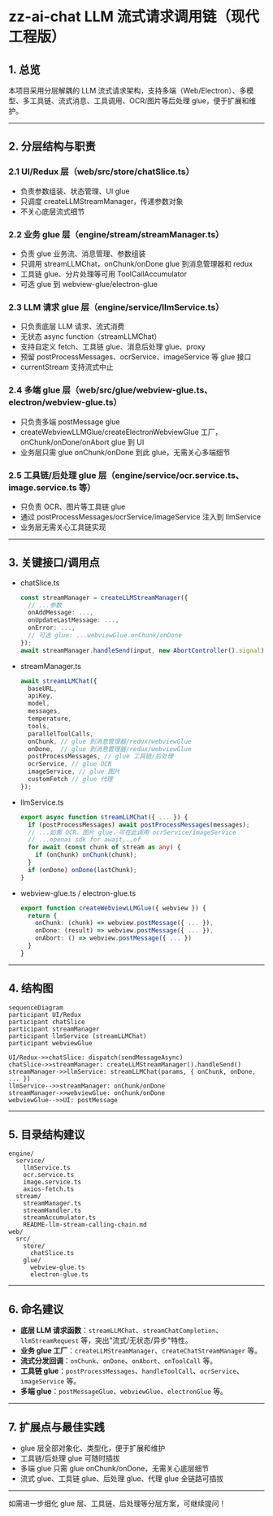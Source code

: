 # zz-ai-chat LLM 流式请求调用链（现代工程版）

## 1. 总览

本项目采用分层解耦的 LLM 流式请求架构，支持多端（Web/Electron）、多模型、多工具链、流式消息、工具调用、OCR/图片等后处理 glue，便于扩展和维护。

---

## 2. 分层结构与职责

### 2.1 UI/Redux 层（web/src/store/chatSlice.ts）
- 负责参数组装、状态管理、UI glue
- 只调度 createLLMStreamManager，传递参数对象
- 不关心底层流式细节

### 2.2 业务 glue 层（engine/stream/streamManager.ts）
- 负责 glue 业务流、消息管理、参数组装
- 只调用 streamLLMChat，onChunk/onDone glue 到消息管理器和 redux
- 工具链 glue、分片处理等可用 ToolCallAccumulator
- 可选 glue 到 webview-glue/electron-glue

### 2.3 LLM 请求 glue 层（engine/service/llmService.ts）
- 只负责底层 LLM 请求、流式消费
- 无状态 async function（streamLLMChat）
- 支持自定义 fetch、工具链 glue、消息后处理 glue、proxy
- 预留 postProcessMessages、ocrService、imageService 等 glue 接口
- currentStream 支持流式中止

### 2.4 多端 glue 层（web/src/glue/webview-glue.ts、electron/webview-glue.ts）
- 只负责多端 postMessage glue
- createWebviewLLMGlue/createElectronWebviewGlue 工厂，onChunk/onDone/onAbort glue 到 UI
- 业务层只需 glue onChunk/onDone 到此 glue，无需关心多端细节

### 2.5 工具链/后处理 glue 层（engine/service/ocr.service.ts、image.service.ts 等）
- 只负责 OCR、图片等工具链 glue
- 通过 postProcessMessages/ocrService/imageService 注入到 llmService
- 业务层无需关心工具链实现

---

## 3. 关键接口/调用点

- chatSlice.ts
  ```ts
  const streamManager = createLLMStreamManager({
    // ...参数
    onAddMessage: ...,
    onUpdateLastMessage: ...,
    onError: ...,
    // 可选 glue: ...webviewGlue.onChunk/onDone
  });
  await streamManager.handleSend(input, new AbortController().signal);
  ```

- streamManager.ts
  ```ts
  await streamLLMChat({
    baseURL,
    apiKey,
    model,
    messages,
    temperature,
    tools,
    parallelToolCalls,
    onChunk, // glue 到消息管理器/redux/webviewGlue
    onDone,  // glue 到消息管理器/redux/webviewGlue
    postProcessMessages, // glue 工具链/后处理
    ocrService, // glue OCR
    imageService, // glue 图片
    customFetch // glue 代理
  });
  ```

- llmService.ts
  ```ts
  export async function streamLLMChat({ ... }) {
    if (postProcessMessages) await postProcessMessages(messages);
    // ...如需 OCR、图片 glue，可在此调用 ocrService/imageService
    // ...openai sdk for await...of
    for await (const chunk of stream as any) {
      if (onChunk) onChunk(chunk);
    }
    if (onDone) onDone(lastChunk);
  }
  ```

- webview-glue.ts / electron-glue.ts
  ```ts
  export function createWebviewLLMGlue({ webview }) {
    return {
      onChunk: (chunk) => webview.postMessage({ ... }),
      onDone: (result) => webview.postMessage({ ... }),
      onAbort: () => webview.postMessage({ ... })
    }
  }
  ```

---

## 4. 结构图

```mermaid
sequenceDiagram
participant UI/Redux
participant chatSlice
participant streamManager
participant llmService (streamLLMChat)
participant webviewGlue

UI/Redux->>chatSlice: dispatch(sendMessageAsync)
chatSlice->>streamManager: createLLMStreamManager().handleSend()
streamManager->>llmService: streamLLMChat(params, { onChunk, onDone, ... })
llmService-->>streamManager: onChunk/onDone
streamManager->>webviewGlue: onChunk/onDone
webviewGlue-->>UI: postMessage
```

---

## 5. 目录结构建议

```
engine/
  service/
    llmService.ts
    ocr.service.ts
    image.service.ts
    axios-fetch.ts
  stream/
    streamManager.ts
    streamHandler.ts
    streamAccumulator.ts
    README-llm-stream-calling-chain.md
web/
  src/
    store/
      chatSlice.ts
    glue/
      webview-glue.ts
      electron-glue.ts
```

---

## 6. 命名建议
- **底层 LLM 请求函数**：`streamLLMChat`、`streamChatCompletion`、`llmStreamRequest` 等，突出"流式/无状态/异步"特性。
- **业务 glue 工厂**：`createLLMStreamManager`、`createChatStreamManager` 等。
- **流式分发回调**：`onChunk`、`onDone`、`onAbort`、`onToolCall` 等。
- **工具链 glue**：`postProcessMessages`、`handleToolCall`、`ocrService`、`imageService` 等。
- **多端 glue**：`postMessageGlue`、`webviewGlue`、`electronGlue` 等。

---

## 7. 扩展点与最佳实践
- glue 层全部对象化、类型化，便于扩展和维护
- 工具链/后处理 glue 可随时插拔
- 多端 glue 只需 glue onChunk/onDone，无需关心底层细节
- 流式 glue、工具链 glue、后处理 glue、代理 glue 全链路可插拔

---

如需进一步细化 glue 层、工具链、后处理等分层方案，可继续提问！ 